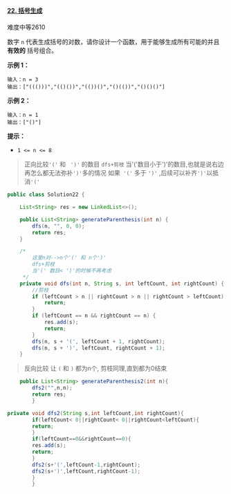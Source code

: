 #### [22. 括号生成](https://leetcode.cn/problems/generate-parentheses/)

难度中等2610

数字 `n` 代表生成括号的对数，请你设计一个函数，用于能够生成所有可能的并且 **有效的** 括号组合。

**示例 1：**

```
输入：n = 3
输出：["((()))","(()())","(())()","()(())","()()()"]
```

**示例 2：**

```
输入：n = 1
输出：["()"]
```

**提示：**

- `1 <= n <= 8`

> 正向比较`'('`  和 ` ')'`  的数目
> `dfs+剪枝`
> 当'('数目小于')'的数目,也就是说右边再怎么都无法弥补`')'`多的情况
> 如果` '('`  多于  `')'`  ,后续可以补齐`')'`以抵消`'('`

```java
public class Solution22 {

    List<String> res = new LinkedList<>();

    public List<String> generateParenthesis(int n) {
        dfs(n, "", 0, 0);
        return res;
    }

    /*
        这里n对-->n个'(' 和 n个')'
        dfs+剪枝
        当'(' 数目< ')'的时候不再考虑
     */
    private void dfs(int n, String s, int leftCount, int rightCount) {
        //剪枝
        if (leftCount > n || rightCount > n || rightCount > leftCount) {
            return;
        }
        if (leftCount == n && rightCount == n) {
            res.add(s);
            return;
        }
        dfs(n, s + '(', leftCount + 1, rightCount);
        dfs(n, s + ')', leftCount, rightCount + 1);
    }
```

> 反向比较
> 让 `(` 和 `)` 都为n个,
> 剪枝同理,直到都为0结束

```java
    public List<String> generateParenthesis2(int n){
        dfs2("",n,n);
        return res;
        }

private void dfs2(String s,int leftCount,int rightCount){
        if(leftCount< 0||rightCount< 0||rightCount<leftCount){
        return;
        }
        if(leftCount==0&&rightCount==0){
        res.add(s);
        return;
        }
        dfs2(s+'(',leftCount-1,rightCount);
        dfs2(s+')',leftCount,rightCount-1);
        }
        }
```